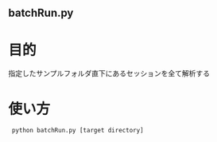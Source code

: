 batchRun.py
----

# 目的

指定したサンプルフォルダ直下にあるセッションを全て解析する

# 使い方

``` python batchRun.py [target directory]```
